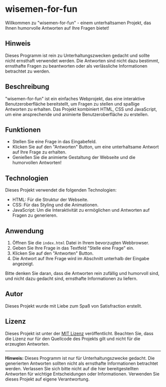 # wisemen-for-fun

Willkommen zu "wisemen-for-fun" - einem unterhaltsamen Projekt, das Ihnen humorvolle Antworten auf Ihre Fragen bietet!

## Hinweis

Dieses Programm ist rein zu Unterhaltungszwecken gedacht und sollte nicht ernsthaft verwendet werden. Die Antworten sind nicht dazu bestimmt, ernsthafte Fragen zu beantworten oder als verlässliche Informationen betrachtet zu werden.

## Beschreibung

"wisemen-for-fun" ist ein einfaches Webprojekt, das eine interaktive Benutzeroberfläche bereitstellt, um Fragen zu stellen und spaßige Antworten zu erhalten. Das Projekt kombiniert HTML, CSS und JavaScript, um eine ansprechende und animierte Benutzeroberfläche zu erstellen.

## Funktionen

- Stellen Sie eine Frage in das Eingabefeld.
- Klicken Sie auf den "Antworten" Button, um eine unterhaltsame Antwort auf Ihre Frage zu erhalten.
- Genießen Sie die animierte Gestaltung der Webseite und die humorvollen Antworten!

## Technologien

Dieses Projekt verwendet die folgenden Technologien:

- HTML: Für die Struktur der Webseite.
- CSS: Für das Styling und die Animationen.
- JavaScript: Um die Interaktivität zu ermöglichen und Antworten auf Fragen zu generieren.

## Anwendung

1. Öffnen Sie die `index.html` Datei in Ihrem bevorzugten Webbrowser.
2. Geben Sie Ihre Frage in das Textfeld "Stelle eine Frage" ein.
3. Klicken Sie auf den "Antworten" Button.
4. Die Antwort auf Ihre Frage wird im Abschnitt unterhalb der Eingabe angezeigt.

Bitte denken Sie daran, dass die Antworten rein zufällig und humorvoll sind, und nicht dazu gedacht sind, ernsthafte Informationen zu liefern.

## Autor

Dieses Projekt wurde mit Liebe zum Spaß von Satisfraction erstellt.

## Lizenz

Dieses Projekt ist unter der [MIT Lizenz](https://opensource.org/licenses/MIT) veröffentlicht. Beachten Sie, dass die Lizenz nur für den Quellcode des Projekts gilt und nicht für die erzeugten Antworten.

---

**Hinweis:** Dieses Programm ist nur für Unterhaltungszwecke gedacht. Die generierten Antworten sollten nicht als ernsthafte Informationen betrachtet werden. Verlassen Sie sich bitte nicht auf die hier bereitgestellten Antworten für wichtige Entscheidungen oder Informationen. Verwenden Sie dieses Projekt auf eigene Verantwortung.
